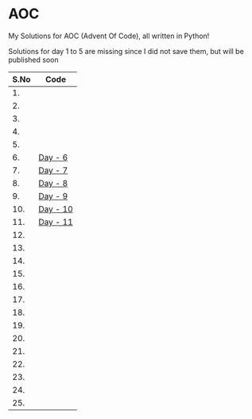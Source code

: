 # AOC
My Solutions for AOC (Advent Of Code), all written in Python!

Solutions for day 1 to 5 are missing since I did not save them, but will be published soon

|S.No| Code
|----|---------------------------------
| 1. |
| 2. |
| 3. |
| 4. |
| 5. |
| 6. | [Day - 6](../master/src/day6.py)
| 7. | [Day - 7](../master/src/day7.py)
| 8. | [Day - 8](../master/src/day8.py)
| 9. | [Day - 9](../master/src/day9.py)
| 10.| [Day - 10](../master/src/day10.py)
| 11.| [Day - 11](../master/src/day11.py)
| 12.|
| 13.|
| 14.|
| 15.|
| 16.|
| 17.|
| 18.|
| 19.|
| 20.|
| 21.|
| 22.|
| 23.|
| 24.|
| 25.|
